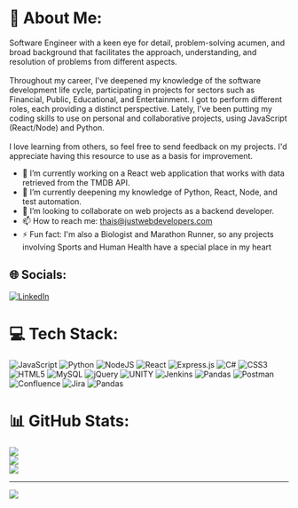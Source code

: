 # 💫 About Me:

Software Engineer with a  keen eye for detail, problem-solving acumen, and broad background that facilitates the approach, understanding, and resolution of problems from different aspects.<br><br>Throughout my career, I've deepened my knowledge of the software development life cycle, participating in projects for sectors such as Financial, Public, Educational, and Entertainment. I got to perform different roles, each providing a distinct perspective. Lately, I've been putting my coding skills to use on personal and collaborative projects, using JavaScript (React/Node) and Python.<br><br>I love learning from others, so feel free to send feedback on my projects. I'd appreciate having this resource to use as a basis for improvement.

- 🔭 I’m currently working on a React web application that works with data retrieved from the TMDB API. 
- 🌱 I’m currently deepening my knowledge of Python, React, Node, and test automation.
- 🤝 I’m looking to collaborate on web projects as a backend developer.
- 📫 How to reach me: thais@justwebdevelopers.com
- ⚡ Fun fact: I'm also a Biologist and Marathon Runner, so any projects involving Sports and Human Health have a special place in my heart

## 🌐 Socials:
[![LinkedIn](https://img.shields.io/badge/LinkedIn-%230077B5.svg?logo=linkedin&logoColor=white)](https://linkedin.com/in/thaismca) 

# 💻 Tech Stack:
![JavaScript](https://img.shields.io/badge/javascript-%23323330.svg?style=for-the-badge&logo=javascript&logoColor=%23F7DF1E) ![Python](https://img.shields.io/badge/python-3670A0?style=for-the-badge&logo=python&logoColor=ffdd54) ![NodeJS](https://img.shields.io/badge/node.js-6DA55F?style=for-the-badge&logo=node.js&logoColor=white) ![React](https://img.shields.io/badge/react-%2320232a.svg?style=for-the-badge&logo=react&logoColor=%2361DAFB) ![Express.js](https://img.shields.io/badge/express.js-%23404d59.svg?style=for-the-badge&logo=express&logoColor=%2361DAFB) ![C#](https://img.shields.io/badge/c%23-%23239120.svg?style=for-the-badge&logo=c-sharp&logoColor=white) ![CSS3](https://img.shields.io/badge/css3-%231572B6.svg?style=for-the-badge&logo=css3&logoColor=white) ![HTML5](https://img.shields.io/badge/html5-%23E34F26.svg?style=for-the-badge&logo=html5&logoColor=white) ![MySQL](https://img.shields.io/badge/mysql-%2300f.svg?style=for-the-badge&logo=mysql&logoColor=white) ![jQuery](https://img.shields.io/badge/jquery-%230769AD.svg?style=for-the-badge&logo=jquery&logoColor=white) ![UNITY](https://img.shields.io/badge/Unity-%2320232a.svg?style=for-the-badge&logo=unity&logoColor=white) ![Jenkins](https://img.shields.io/badge/jenkins-%232C5263.svg?style=for-the-badge&logo=jenkins&logoColor=white) ![Pandas](https://img.shields.io/badge/pandas-%23150458.svg?style=for-the-badge&logo=pandas&logoColor=white) ![Postman](https://img.shields.io/badge/Postman-FF6C37?style=for-the-badge&logo=postman&logoColor=white) ![Confluence](https://img.shields.io/badge/confluence-%23172BF4.svg?style=for-the-badge&logo=confluence&logoColor=white) ![Jira](https://img.shields.io/badge/jira-%230A0FFF.svg?style=for-the-badge&logo=jira&logoColor=white) ![Pandas](https://img.shields.io/badge/pandas-%23150458.svg?style=for-the-badge&logo=pandas&logoColor=white)
# 📊 GitHub Stats:
![](https://github-readme-stats.vercel.app/api?username=thaismca&theme=default&hide_border=false&include_all_commits=true&count_private=true)<br/>
![](https://github-readme-streak-stats.herokuapp.com/?user=thaismca&theme=default&hide_border=false)<br/>
![](https://github-readme-stats.vercel.app/api/top-langs/?username=thaismca&theme=default&hide_border=false&include_all_commits=true&count_private=true&layout=compact)

---
[![](https://visitcount.itsvg.in/api?id=thaismca&icon=0&color=9)](https://visitcount.itsvg.in)

<!-- Proudly created with GPRM ( https://gprm.itsvg.in ) -->

